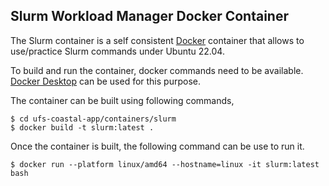 ## Slurm Workload Manager Docker Container

The Slurm container is a self consistent [Docker](https://www.docker.com) container that allows to use/practice Slurm commands under Ubuntu 22.04.

To build and run the container, docker commands need to be available. [Docker Desktop](https://www.docker.com/products/docker-desktop/) can be used for this purpose.

The container can be built using following commands,

```shell
$ cd ufs-coastal-app/containers/slurm
$ docker build -t slurm:latest .
```

Once the container is built, the following command can be use to run it.

```shell
$ docker run --platform linux/amd64 --hostname=linux -it slurm:latest bash
```
